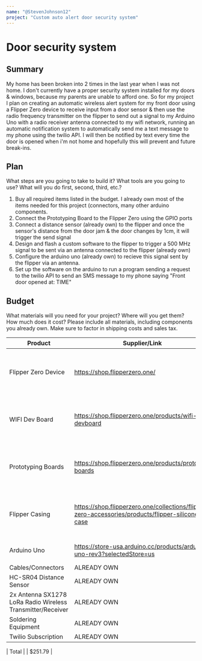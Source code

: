 ```yaml
---
name: "@StevenJohnson12"
project: "Custom auto alert door security system"
---
```


# Door security system

## Summary

My home has been broken into 2 times in the last year when I was not home. I don't currently have a proper security system installed for my doors & windows, because my parents are unable to afford one. So for my project I plan on creating an automatic wireless alert system for my front door using a Flipper Zero device to receive input from a door sensor & then use the radio frequency transmitter on the flipper to send out a signal to my Arduino Uno with a radio receiver antenna connected to my wifi network, running an automatic notification system to automatically send me a text message to my phone using the twilio API. I will then be notified by text every time the door is opened when i'm not home and hopefully this will prevent and future break-ins. 

## Plan

What steps are you going to take to build it? What tools are you going to use? What will you do first, second, third, etc.?
1. Buy all required items listed in the budget. I already own most of the items needed for this project (connectors, many other arduino components. 
2. Connect the Prototyping Board to the Flipper Zero using the GPIO ports
3. Connect a distance sensor (already own) to the flipper and once the sensor's distance from the door jam & the door changes by 1cm, it will trigger the send signal
4. Design and flash a custom software to the flipper to trigger a 500 MHz signal to be sent via an antenna connected to the flipper (already own)
5. Configure the arduino uno (already own) to recieve this signal sent by the flipper via an antenna.
6. Set up the software on the arduino to run a program sending a request to the twilio API to send an SMS message to my phone saying "Front door opened at: TIME"

## Budget

What materials will you need for your project? Where will you get them? How much does it cost? Please include all materials, including components you already own. Make sure to factor in shipping costs and sales tax.

| Product         | Supplier/Link                         | Cost   |
| --------------- | ------------------------------------- | ------ |
| Flipper Zero Device   | https://shop.flipperzero.one/ | $169.00 + $4.50 shipping cost & $10.70 in taxes  |
| WIFI Dev Board | https://shop.flipperzero.one/products/wifi-devboard  | $29.00  + $3.60 shipping cost & $1.84 in taxes |
| Prototyping Boards   | https://shop.flipperzero.one/products/proto-boards | $10.00 + $4.10 shipping cost & $0.60 in taxes |
| Flipper Casing   | https://shop.flipperzero.one/collections/flipper-zero-accessories/products/flipper-silicone-case | $15.00 + $2.50 shipping cost & $0.90 in taxes  |
| Arduino Uno   | https://store-usa.arduino.cc/products/arduino-uno-rev3?selectedStore=us | $0.00 (Already Own)  |
| Cables/Connectors   | ALREADY OWN | $0.00  |
| HC-SR04 Distance Sensor   | ALREADY OWN | $0.00  |
| 2x Antenna SX1278 LoRa Radio Wireless Transmitter/Receiver   | ALREADY OWN | $0.00  |
| Soldering Equipment   | ALREADY OWN | $0.00  |
| Twilio Subscription   | ALREADY OWN | $0.00  |



| Total           |                                       | $251.79 |
